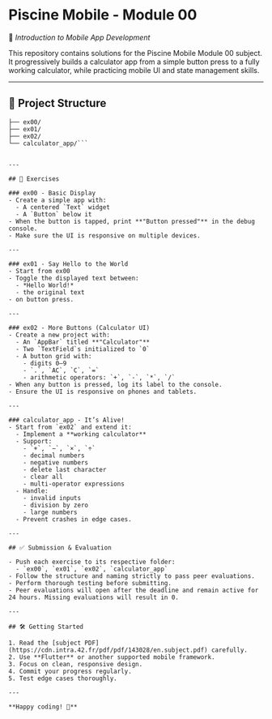 # Piscine Mobile - Module 00

📱 *Introduction to Mobile App Development*

This repository contains solutions for the Piscine Mobile Module 00 subject. It progressively builds a calculator app from a simple button press to a fully working calculator, while practicing mobile UI and state management skills.

---

## 📂 Project Structure

```mobileModule00/
├── ex00/
├── ex01/
├── ex02/
└── calculator_app/```


---

## 🚀 Exercises

### ex00 - Basic Display
- Create a simple app with:
  - A centered `Text` widget
  - A `Button` below it
- When the button is tapped, print **"Button pressed"** in the debug console.
- Make sure the UI is responsive on multiple devices.

---

### ex01 - Say Hello to the World
- Start from ex00
- Toggle the displayed text between:
  - *Hello World!*
  - the original text
- on button press.

---

### ex02 - More Buttons (Calculator UI)
- Create a new project with:
  - An `AppBar` titled **"Calculator"**
  - Two `TextField`s initialized to `0`
  - A button grid with:
    - digits 0–9
    - `.`, `AC`, `C`, `=`
    - arithmetic operators: `+`, `-`, `*`, `/`
- When any button is pressed, log its label to the console.
- Ensure the UI is responsive on phones and tablets.

---

### calculator_app - It’s Alive!
- Start from `ex02` and extend it:
  - Implement a **working calculator**
  - Support:
    - `+`, `−`, `×`, `÷`
    - decimal numbers
    - negative numbers
    - delete last character
    - clear all
    - multi-operator expressions
  - Handle:
    - invalid inputs
    - division by zero
    - large numbers
  - Prevent crashes in edge cases.

---

## ✅ Submission & Evaluation

- Push each exercise to its respective folder:
  - `ex00`, `ex01`, `ex02`, `calculator_app`
- Follow the structure and naming strictly to pass peer evaluations.
- Perform thorough testing before submitting.
- Peer evaluations will open after the deadline and remain active for 24 hours. Missing evaluations will result in 0.

---

## 🛠️ Getting Started

1. Read the [subject PDF](https://cdn.intra.42.fr/pdf/pdf/143028/en.subject.pdf) carefully.
2. Use **Flutter** or another supported mobile framework.
3. Focus on clean, responsive design.
4. Commit your progress regularly.
5. Test edge cases thoroughly.

---

**Happy coding! 🚀**
